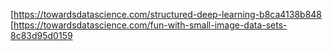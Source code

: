 [https://towardsdatascience.com/structured-deep-learning-b8ca4138b848
[https://towardsdatascience.com/fun-with-small-image-data-sets-8c83d95d0159
